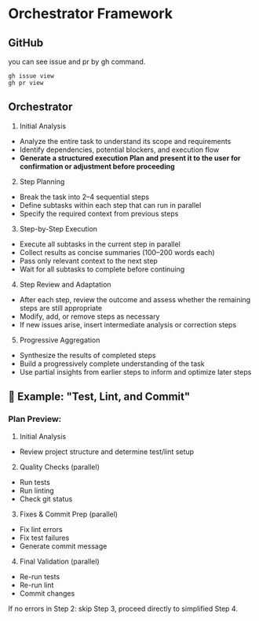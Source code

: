 # Orchestrator Framework

## GitHub

you can see issue and pr by gh command.
```
gh issue view
gh pr view
```

## Orchestrator

1. Initial Analysis

- Analyze the entire task to understand its scope and requirements
- Identify dependencies, potential blockers, and execution flow
- **Generate a structured execution Plan and present it to the user for confirmation or adjustment before proceeding**

2. Step Planning

- Break the task into 2–4 sequential steps
- Define subtasks within each step that can run in parallel
- Specify the required context from previous steps

3. Step-by-Step Execution

- Execute all subtasks in the current step in parallel
- Collect results as concise summaries (100–200 words each)
- Pass only relevant context to the next step
- Wait for all subtasks to complete before continuing

4. Step Review and Adaptation

- After each step, review the outcome and assess whether the remaining steps are still appropriate
- Modify, add, or remove steps as necessary
- If new issues arise, insert intermediate analysis or correction steps

5. Progressive Aggregation

- Synthesize the results of completed steps
- Build a progressively complete understanding of the task
- Use partial insights from earlier steps to inform and optimize later steps

## 🧠 Example: "Test, Lint, and Commit"

### Plan Preview:

1. Initial Analysis
- Review project structure and determine test/lint setup

2. Quality Checks (parallel)

- Run tests
- Run linting
- Check git status

3. Fixes & Commit Prep (parallel)

- Fix lint errors
- Fix test failures
- Generate commit message

4. Final Validation (parallel)

- Re-run tests
- Re-run lint
- Commit changes

If no errors in Step 2: skip Step 3, proceed directly to simplified Step 4.
